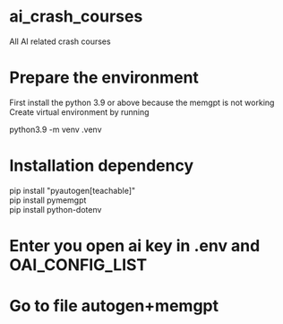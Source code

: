 # ai_crash_courses
All AI related crash courses


# Prepare the environment 
First install the python 3.9 or above because the memgpt is not working 
Create virtual environment by running

python3.9 -m venv .venv



# Installation dependency
pip install "pyautogen[teachable]" <br>
pip install pymemgpt <br>
pip install python-dotenv <br>

# Enter you open ai key in .env and OAI_CONFIG_LIST

# Go to file autogen+memgpt 
